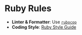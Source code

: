 # Ruby Rules

- **Linter & Formatter**: Use [`rubocop`](https://docs.rubocop.org/rubocop/index.html)
- **Coding Style**: [Ruby Style Guide](https://github.com/rubocop/ruby-style-guide)
